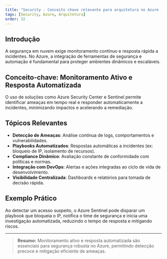 ```yaml
---
title: "Security - Conceito chave relevante para arquitetura no Azure (2)"
tags: [Security, Azure, Arquitetura]
order: 32
---
```


## Introdução

A segurança em nuvem exige monitoramento contínuo e resposta rápida a incidentes. No Azure, a integração de ferramentas de segurança e automação é fundamental para proteger ambientes dinâmicos e escaláveis.

## Conceito-chave: Monitoramento Ativo e Resposta Automatizada

O uso de soluções como Azure Security Center e Sentinel permite identificar ameaças em tempo real e responder automaticamente a incidentes, minimizando impactos e acelerando a remediação.

## Tópicos Relevantes

- **Detecção de Ameaças**: Análise contínua de logs, comportamentos e vulnerabilidades.
- **Playbooks Automatizados**: Respostas automáticas a incidentes (ex: bloqueio de IP, isolamento de recursos).
- **Compliance Dinâmico**: Avaliação constante de conformidade com políticas e normas.
- **Integração com DevOps**: Alertas e ações integradas ao ciclo de vida de desenvolvimento.
- **Visibilidade Centralizada**: Dashboards e relatórios para tomada de decisão rápida.

## Exemplo Prático

Ao detectar um acesso suspeito, o Azure Sentinel pode disparar um playbook que bloqueia o IP, notifica o time de segurança e inicia uma investigação automatizada, reduzindo o tempo de resposta e mitigando riscos.

---

> **Resumo:** Monitoramento ativo e resposta automatizada são essenciais para segurança robusta no Azure, permitindo detecção precoce e mitigação eficiente de ameaças.
